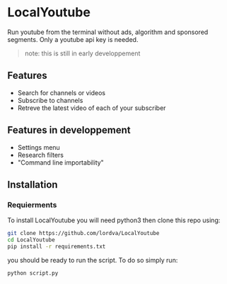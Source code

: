 # LocalYoutube

Run youtube from the terminal without ads, algorithm and sponsored segments.
Only a youtube api key is needed.

> note: this is still in early developpement

## Features

- Search for channels or videos
- Subscribe to channels
- Retreve the latest video of each of your subscriber

## Features in developpement

- Settings menu
- Research filters
- "Command line importability"

## Installation

### Requierments
To install LocalYoutube you will need python3
then clone this repo using:

```bash
git clone https://github.com/lordva/LocalYoutube
cd LocalYoutube
pip install -r requirements.txt
```

you should be ready to run the script. To do so simply run:
```bash
python script.py
```


